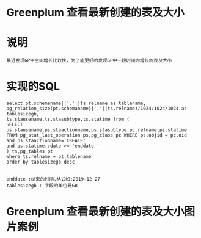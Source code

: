 # Greenplum 查看最新创建的表及大小

# 说明
	最近发现GP中空间增长比较快，为了能更好的发现GP中一段时间内增长的表及大小

# 实现的SQL
	select pt.schemaname||'.'||ts.relname as tablename,
	pg_relation_size(pt.schemaname||'.'||ts.relname)/1024/1024/1024 as tablesizegb,
	ts.stausename,ts.stasubtype,ts.statime from (
	SELECT ps.stausename,ps.staactionname,ps.stasubtype,pc.relname,ps.statime
	FROM pg_stat_last_operation ps,pg_class pc WHERE ps.objid = pc.oid
	and ps.staactionname='CREATE'
	and ps.statime::date >= 'enddate '
	) ts,pg_tables pt
	where ts.relname = pt.tablename
	order by tablesizegb desc
	
	
	enddate :结束的时间,格式如:2019-12-27
	tablesizegb : 字段的单位是GB
	
# Greenplum 查看最新创建的表及大小图片案例
[](https://github.com/xfg0218/greenplum--summarize/blob/master/images/greenplum-images/%E6%9C%80%E6%96%B0%E7%9A%84%E8%A1%A8%E4%B8%8E%E5%A4%A7%E5%B0%8F.png)